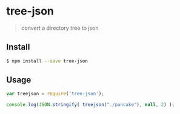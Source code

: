 # tree-json
> convert a directory tree to json

## Install

```bash
$ npm install --save tree-json
```

## Usage

```js
var treejson = require('tree-json');

console.log(JSON.stringify( treejson("./pancake"), null, 2) );
```
